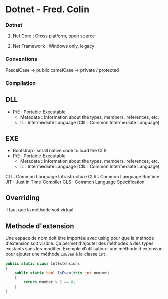 # Dotnet - Fred. Colin

### Dotnet 

1. Net Core : Cross platform, open source

2. Net Framework : Windows only, legacy


### Conventions

PascalCase -> public
camelCase -> private / protected

### Compilation
## DLL
- P/E : Portable Executable
  - Metadata : Information about the types, members, references, etc.
  - IL : Intermediate Language (CIL : Common Intermediate Language)

## EXE
- Bootstrap : small native code to load the CLR
- P/E : Portable Executable
  - Metadata : Information about the types, members, references, etc.
  - IL : Intermediate Language (CIL : Common Intermediate Language)


CLI : Common Language Infrastructure
CLR : Common Language Runtime
JIT : Just In Time Compiler
CLS : Common Language Specification


## Overriding
il faut que la méthode soit virtual

## Methode d'extension
Une espace de nom doit être importée avec using pour que la méthode d'extension soit visible. Ça permet d'ajouter des méthodes à des types existants sans les modifier.
Exemple d'utilisation : une méthode d'extension pour ajouter une méthode `IsEven` à la classe `int`.

```csharp
public static class IntExtensions
{
    public static bool IsEven(this int number)
    {
        return number % 2 == 0;
    }
}
